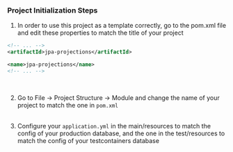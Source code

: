 ### Project Initialization Steps 

1. In order to use this project as a template correctly,
go to the pom.xml file and edit these properties to match the 
title of your project
```xml 
<!-- ... -->
<artifactId>jpa-projections</artifactId>

<name>jpa-projections</name>
<!-- ... -->
```
<br>

2. Go to File -> Project Structure -> Module and change the name
of your project to match the one in `pom.xml`
<br><br>

3. Configure your `application.yml` in the main/resources to match the config
of your production database, and the one in the test/resources to match the
config of your testcontainers database